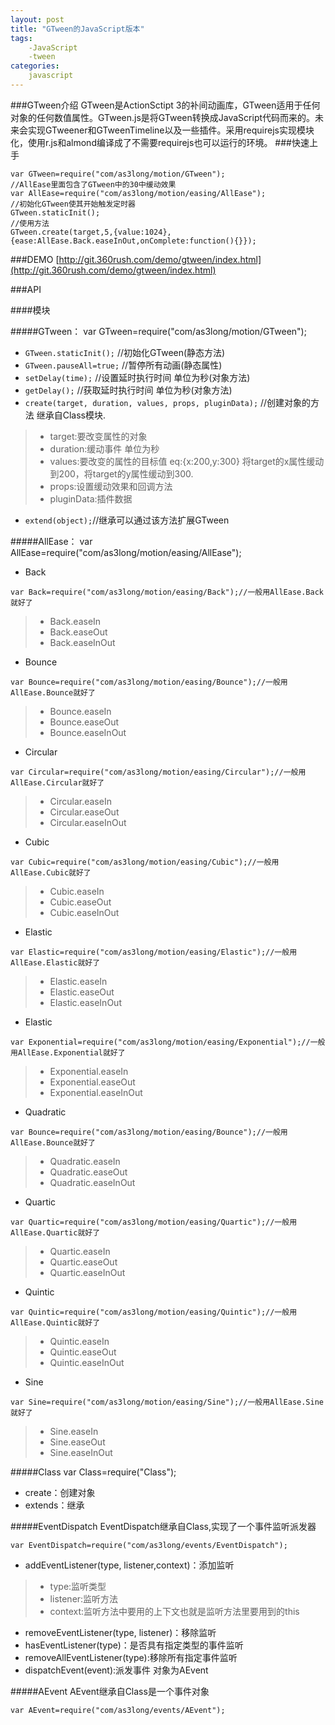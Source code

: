 ```yaml
---
layout: post
title: "GTween的JavaScript版本"
tags:
    -JavaScript
    -tween
categories:
    javascript
---
```


###GTween介绍
GTween是ActionSctipt 3的补间动画库，GTween适用于任何对象的任何数值属性。GTween.js是将GTween转换成JavaScript代码而来的。未来会实现GTweener和GTweenTimeline以及一些插件。采用requirejs实现模块化，使用r.js和almond编译成了不需要requirejs也可以运行的环境。
###快速上手

    var GTween=require("com/as3long/motion/GTween");
    //AllEase里面包含了GTween中的30中缓动效果
    var AllEase=require("com/as3long/motion/easing/AllEase");
    //初始化GTween使其开始触发定时器
    GTween.staticInit();
    //使用方法
    GTween.create(target,5,{value:1024},{ease:AllEase.Back.easeInOut,onComplete:function(){}});
    
###DEMO
[http://git.360rush.com/demo/gtween/index.html](http://git.360rush.com/demo/gtween/index.html)

###API

####模块

#####GTween：
    var GTween=require("com/as3long/motion/GTween");

- `GTween.staticInit();`    //初始化GTween(静态方法)
- `GTween.pauseAll=true;`   //暂停所有动画(静态属性)
- `setDelay(time);` //设置延时执行时间 单位为秒(对象方法)
- `getDelay();` //获取延时执行时间 单位为秒(对象方法)
- `create(target, duration, values, props, pluginData);`   //创建对象的方法 继承自Class模块.
>- target:要改变属性的对象
>- duration:缓动事件 单位为秒
>- values:要改变的属性的目标值 eq:{x:200,y:300} 将target的x属性缓动到200，将target的y属性缓动到300.
>- props:设置缓动效果和回调方法
>- pluginData:插件数据

- `extend(object);`//继承可以通过该方法扩展GTween

#####AllEase：
    var AllEase=require("com/as3long/motion/easing/AllEase");

- Back

`var Back=require("com/as3long/motion/easing/Back");//一般用AllEase.Back就好了`
>- Back.easeIn
>- Back.easeOut
>- Back.easeInOut

- Bounce

`var Bounce=require("com/as3long/motion/easing/Bounce");//一般用AllEase.Bounce就好了`
>- Bounce.easeIn
>- Bounce.easeOut
>- Bounce.easeInOut

- Circular

`var Circular=require("com/as3long/motion/easing/Circular");//一般用AllEase.Circular就好了`
>- Circular.easeIn
>- Circular.easeOut
>- Circular.easeInOut

- Cubic

`var Cubic=require("com/as3long/motion/easing/Cubic");//一般用AllEase.Cubic就好了`
>- Cubic.easeIn
>- Cubic.easeOut
>- Cubic.easeInOut

- Elastic

`var Elastic=require("com/as3long/motion/easing/Elastic");//一般用AllEase.Elastic就好了`
>- Elastic.easeIn
>- Elastic.easeOut
>- Elastic.easeInOut

- Elastic

`var Exponential=require("com/as3long/motion/easing/Exponential");//一般用AllEase.Exponential就好了`
>- Exponential.easeIn
>- Exponential.easeOut
>- Exponential.easeInOut

- Quadratic

`var Bounce=require("com/as3long/motion/easing/Bounce");//一般用AllEase.Bounce就好了`
>- Quadratic.easeIn
>- Quadratic.easeOut
>- Quadratic.easeInOut

- Quartic

`var Quartic=require("com/as3long/motion/easing/Quartic");//一般用AllEase.Quartic就好了`
>- Quartic.easeIn
>- Quartic.easeOut
>- Quartic.easeInOut

- Quintic

`var Quintic=require("com/as3long/motion/easing/Quintic");//一般用AllEase.Quintic就好了`
>- Quintic.easeIn
>- Quintic.easeOut
>- Quintic.easeInOut

- Sine

`var Sine=require("com/as3long/motion/easing/Sine");//一般用AllEase.Sine就好了`
>- Sine.easeIn
>- Sine.easeOut
>- Sine.easeInOut

#####Class
    var Class=require("Class");

- create：创建对象
- extends：继承

#####EventDispatch
EventDispatch继承自Class,实现了一个事件监听派发器

    var EventDispatch=require("com/as3long/events/EventDispatch");
    
- addEventListener(type, listener,context)：添加监听
>- type:监听类型
>- listener:监听方法
>- context:监听方法中要用的上下文也就是监听方法里要用到的this

- removeEventListener(type, listener)：移除监听
- hasEventListener(type)：是否具有指定类型的事件监听
- removeAllEventListener(type):移除所有指定事件监听
- dispatchEvent(event):派发事件 对象为AEvent

#####AEvent
AEvent继承自Class是一个事件对象

    var AEvent=require("com/as3long/events/AEvent");